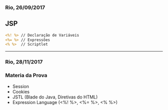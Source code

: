 ### Rio, 26/09/2017

## JSP
```jsp
<%! %> // Declaração de Variáveis
<%= %> // Expressões
<% %>  // Scriptlet
```

***

### Rio, 28/11/2017

### Materia da Prova
- Session
- Cookies
- JSTL (Blade do Java, Diretivas do HTML)
- Expression Language (<%! %>, <%= %>, <% %>)